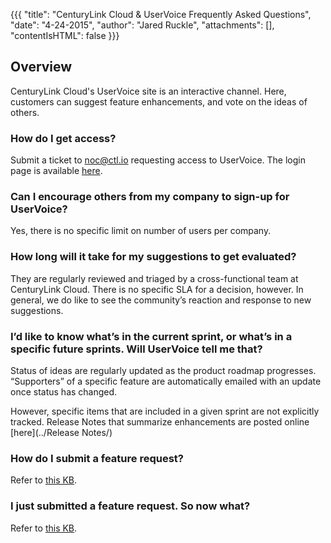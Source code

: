{{{
  "title": "CenturyLink Cloud & UserVoice Frequently Asked Questions",
  "date": "4-24-2015",
  "author": "Jared Ruckle",
  "attachments": [],
  "contentIsHTML": false
}}}

## Overview

CenturyLink Cloud's UserVoice site is an interactive channel. Here, customers can suggest feature enhancements, and vote on the ideas of others.

### How do I get access?

Submit a ticket to [noc@ctl.io](mailto:noc@ctl.io) requesting access to UserVoice. The login page is available [here](http://centurylinkcloud.uservoice.com/forums/207923-feature-suggestions).

### Can I encourage others from my company to sign-up for UserVoice?
Yes, there is no specific limit on number of users per company.

### How long will it take for my suggestions to get evaluated?

They are regularly reviewed and triaged by a cross-functional team at CenturyLink Cloud. There is no specific SLA for a decision, however. In general, we do like to see the community’s reaction and response to new suggestions.

### I’d like to know what’s in the current sprint, or what’s in a specific future sprints. Will UserVoice tell me that?

Status of ideas are regularly updated as the product roadmap progresses. “Supporters” of a specific feature are automatically emailed with an update once status has changed.

However, specific items that are included in a given sprint are not explicitly tracked. Release Notes that summarize enhancements are posted online [here](../Release Notes/)

### How do I submit a feature request?

Refer to [this KB](../Support/how-do-i-submit-a-feature-request.md).

### I just submitted a feature request. So now what?
Refer to [this KB](../Support/i-just-submitted-a-feature-request-now-what.md).
